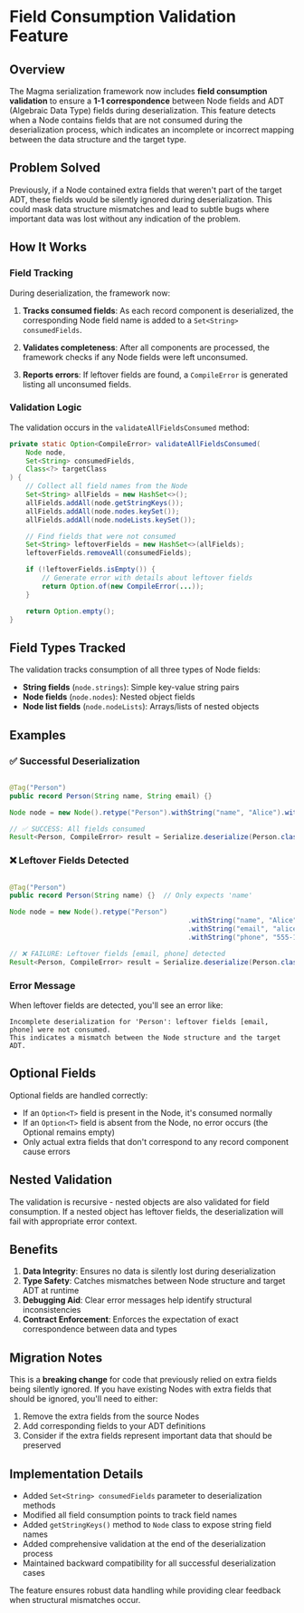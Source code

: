 # Field Consumption Validation Feature

## Overview

The Magma serialization framework now includes **field consumption validation** to ensure a **1-1 correspondence**
between Node fields and ADT (Algebraic Data Type) fields during deserialization. This feature detects when a Node
contains fields that are not consumed during the deserialization process, which indicates an incomplete or incorrect
mapping between the data structure and the target type.

## Problem Solved

Previously, if a Node contained extra fields that weren't part of the target ADT, these fields would be silently ignored
during deserialization. This could mask data structure mismatches and lead to subtle bugs where important data was lost
without any indication of the problem.

## How It Works

### Field Tracking

During deserialization, the framework now:

1. **Tracks consumed fields**: As each record component is deserialized, the corresponding Node field name is added to a
   `Set<String> consumedFields`.

2. **Validates completeness**: After all components are processed, the framework checks if any Node fields were left
   unconsumed.

3. **Reports errors**: If leftover fields are found, a `CompileError` is generated listing all unconsumed fields.

### Validation Logic

The validation occurs in the `validateAllFieldsConsumed` method:

```java
private static Option<CompileError> validateAllFieldsConsumed(
    Node node,
    Set<String> consumedFields,
    Class<?> targetClass
) {
    // Collect all field names from the Node
    Set<String> allFields = new HashSet<>();
    allFields.addAll(node.getStringKeys());
    allFields.addAll(node.nodes.keySet());
    allFields.addAll(node.nodeLists.keySet());

    // Find fields that were not consumed
    Set<String> leftoverFields = new HashSet<>(allFields);
    leftoverFields.removeAll(consumedFields);

    if (!leftoverFields.isEmpty()) {
        // Generate error with details about leftover fields
        return Option.of(new CompileError(...));
    }

    return Option.empty();
}
```

## Field Types Tracked

The validation tracks consumption of all three types of Node fields:

- **String fields** (`node.strings`): Simple key-value string pairs
- **Node fields** (`node.nodes`): Nested object fields
- **Node list fields** (`node.nodeLists`): Arrays/lists of nested objects

## Examples

### ✅ Successful Deserialization

```java

@Tag("Person")
public record Person(String name, String email) {}

Node node = new Node().retype("Person").withString("name", "Alice").withString("email", "alice@example.com");

// ✅ SUCCESS: All fields consumed
Result<Person, CompileError> result = Serialize.deserialize(Person.class, node);
```

### ❌ Leftover Fields Detected

```java

@Tag("Person")
public record Person(String name) {}  // Only expects 'name'

Node node = new Node().retype("Person")
											.withString("name", "Alice")
											.withString("email", "alice@example.com")  // ❌ Leftover field
											.withString("phone", "555-1234");          // ❌ Leftover field

// ❌ FAILURE: Leftover fields [email, phone] detected
Result<Person, CompileError> result = Serialize.deserialize(Person.class, node);
```

### Error Message

When leftover fields are detected, you'll see an error like:

```
Incomplete deserialization for 'Person': leftover fields [email, phone] were not consumed.
This indicates a mismatch between the Node structure and the target ADT.
```

## Optional Fields

Optional fields are handled correctly:

- If an `Option<T>` field is present in the Node, it's consumed normally
- If an `Option<T>` field is absent from the Node, no error occurs (the Optional remains empty)
- Only actual extra fields that don't correspond to any record component cause errors

## Nested Validation

The validation is recursive - nested objects are also validated for field consumption. If a nested object has leftover
fields, the deserialization will fail with appropriate error context.

## Benefits

1. **Data Integrity**: Ensures no data is silently lost during deserialization
2. **Type Safety**: Catches mismatches between Node structure and target ADT at runtime
3. **Debugging Aid**: Clear error messages help identify structural inconsistencies
4. **Contract Enforcement**: Enforces the expectation of exact correspondence between data and types

## Migration Notes

This is a **breaking change** for code that previously relied on extra fields being silently ignored. If you have
existing Nodes with extra fields that should be ignored, you'll need to either:

1. Remove the extra fields from the source Nodes
2. Add corresponding fields to your ADT definitions
3. Consider if the extra fields represent important data that should be preserved

## Implementation Details

- Added `Set<String> consumedFields` parameter to deserialization methods
- Modified all field consumption points to track field names
- Added `getStringKeys()` method to `Node` class to expose string field names
- Added comprehensive validation at the end of the deserialization process
- Maintained backward compatibility for all successful deserialization cases

The feature ensures robust data handling while providing clear feedback when structural mismatches occur.
